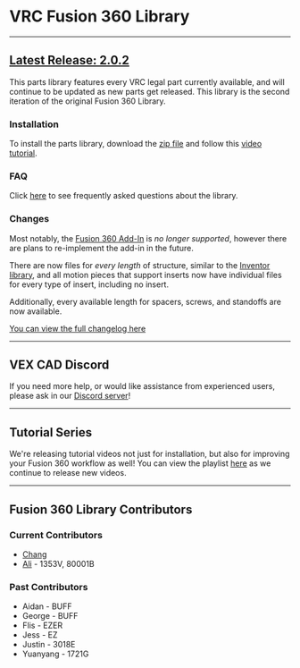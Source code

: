 # VRC Fusion 360 Library

---

## [Latest Release: 2.0.2](https://github.com/vindou/VEX-CAD-Fusion-360-Library/releases/tag/latest)

This parts library features every VRC legal part currently available, and will continue to be updated as new parts get released. This library is the second iteration of the original Fusion 360 Library.

### Installation
To install the parts library, download the [zip file](https://github.com/vindou/VEX-CAD-Fusion-360-Library/archive/refs/tags/v2.0.1.zip) and follow this [video tutorial](https://www.youtube.com/watch?v=DhSNF_7SHcA). 

### FAQ 
Click [here](https://github.com/vindou/VEX-CAD-Fusion-360-Library/wiki) to see frequently asked questions about the library.

### Changes
Most notably, the [Fusion 360 Add-In](https://github.com/vexcad/fusion-library/releases/download/v1.0.0/fusion_addin_1_0_0.zip) is *no longer supported*, however there are plans to re-implement the add-in in the future. 

There are now files for *every length* of structure, similar to the [Inventor library](https://github.com/VEX-CAD/VEX-CAD-Inventor/releases/tag/v1.4.0), and all motion pieces that support inserts now have individual files for every type of insert, including no insert.

Additionally, every available length for spacers, screws, and standoffs are now available. 

[You can view the full changelog here](https://github.com/vindou/VEX-CAD-Fusion-Library/blob/main/changelog.md)

---

## VEX CAD Discord
If you need more help, or would like assistance from experienced users, please ask in our [Discord server](https://discord.gg/BKV3DJm)!

---

## Tutorial Series
We're releasing tutorial videos not just for installation, but also for improving your Fusion 360 workflow as well! You can view the playlist [here](https://www.youtube.com/playlist?list=PLN_ka0LWpSJf474OWfNfmNJszKDayiT1O) as we continue to release new videos.

---

## Fusion 360 Library Contributors
### Current Contributors
- [Chang](https://github.com/vindou)
- [Ali](https://github.com/aliuahma) - 1353V, 80001B
### Past Contributors
- Aidan - BUFF
- George - BUFF
- Flis - EZER
- Jess - EZ
- Justin - 3018E
- Yuanyang - 1721G
